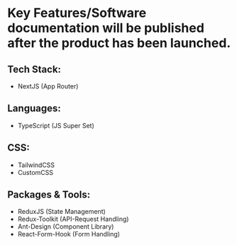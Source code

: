# Key Features/Software documentation will be published after the product has been launched.
## Tech Stack:
* NextJS (App Router)
## Languages:
* TypeScript (JS Super Set)
## CSS:
* TailwindCSS
* CustomCSS
## Packages & Tools:
* ReduxJS (State Management)
* Redux-Toolkit (API-Request Handling)
* Ant-Design (Component Library)
* React-Form-Hook (Form Handling)
